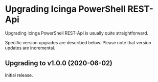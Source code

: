 # Upgrading Icinga PowerShell REST-Api

Upgrading Icinga PowerShell REST-Api is usually quite straightforward.

Specific version upgrades are described below. Please note that version updates are incremental.

## Upgrading to v1.0.0 (2020-06-02)

Initial release.
